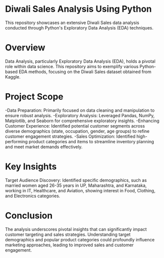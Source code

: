# Diwali Sales Analysis Using Python
This repository showcases an extensive Diwali Sales data analysis conducted through Python's Exploratory Data Analysis (EDA) techniques.

# Overview
Data Analysis, particularly Exploratory Data Analysis (EDA), holds a pivotal role within data science. This repository aims to exemplify various Python-based EDA methods, focusing on the Diwali Sales dataset obtained from Kaggle.

# Project Scope
 -Data Preparation: Primarily focused on data cleaning and manipulation to ensure robust analysis.
 -Exploratory Analysis: Leveraged Pandas, NumPy, Matplotlib, and Seaborn for comprehensive exploratory insights.
 -Enhancing Customer Experience: Identified potential customer segments across diverse demographics (state, occupation, gender, age groups) to refine customer engagement strategies.
 -Sales Optimization: Identified high-performing product categories and items to streamline inventory planning and meet market demands effectively.

# Key Insights
Target Audience Discovery: Identified specific demographics, such as married women aged 26-35 years in UP, Maharashtra, and Karnataka, working in IT, Healthcare, and Aviation, showing interest in Food, Clothing, and Electronics categories.

# Conclusion
The analysis underscores pivotal insights that can significantly impact customer targeting and sales strategies. Understanding target demographics and popular product categories could profoundly influence marketing approaches, leading to improved sales and customer engagement.
